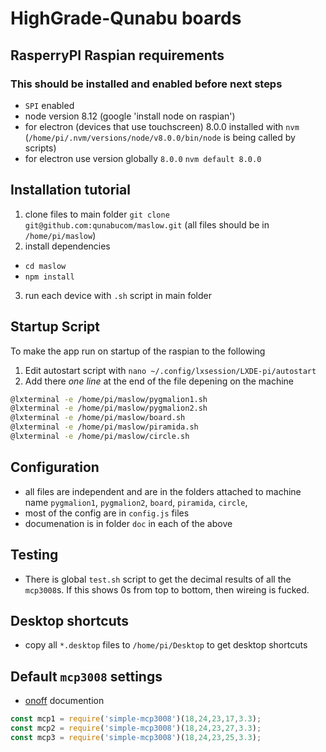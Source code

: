 # HighGrade-Qunabu boards
## RasperryPI Raspian requirements 
### This should be installed and enabled before next steps
* `SPI` enabled
* node version 8.12 (google 'install node on raspian')
* for electron (devices that use touchscreen) 8.0.0 installed with `nvm` (`/home/pi/.nvm/versions/node/v8.0.0/bin/node` is being called by scripts)
* for electron use version globally `8.0.0` `nvm default 8.0.0`

## Installation tutorial 
1. clone files to main folder `git clone git@github.com:qunabucom/maslow.git` (all files should be in `/home/pi/maslow`)
2. install dependencies 
* `cd maslow`
* `npm install`
3. run each device with `.sh` script in main folder 

## Startup Script 
To make the app run on startup of the raspian to the following
1. Edit autostart script with `nano ~/.config/lxsession/LXDE-pi/autostart` 
2. Add there *one line* at the end of the file depening on the machine 
```bash
@lxterminal -e /home/pi/maslow/pygmalion1.sh
@lxterminal -e /home/pi/maslow/pygmalion2.sh
@lxterminal -e /home/pi/maslow/board.sh
@lxterminal -e /home/pi/maslow/piramida.sh
@lxterminal -e /home/pi/maslow/circle.sh
```

## Configuration
* all files are independent and are in the folders attached to machine name `pygmalion1`, `pygmalion2`, `board`, `piramida`, `circle`, 
* most of the config are in `config.js` files
* documenation is in folder `doc` in each of the above 

## Testing 
* There is global `test.sh` script to get the decimal results of all the `mcp3008`s. If this shows 0s from top to bottom, then wireing is fucked. 

## Desktop shortcuts 
* copy all `*.desktop` files to `/home/pi/Desktop` to get desktop shortcuts

## Default `mcp3008` settings
* [onoff](https://www.npmjs.com/package/onoff) documention
```javascript
const mcp1 = require('simple-mcp3008')(18,24,23,17,3.3);
const mcp2 = require('simple-mcp3008')(18,24,23,27,3.3);
const mcp3 = require('simple-mcp3008')(18,24,23,25,3.3);
```